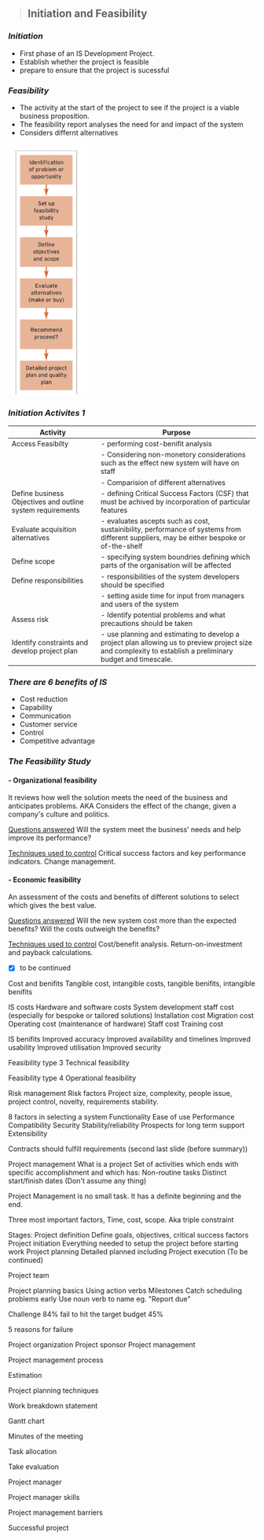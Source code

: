 
> ## **Initiation and Feasibility**

### *Initiation*
- First phase of an IS Development Project.
- Establish whether the project is feasible
- prepare to ensure that the project is sucessful

### *Feasibility*
- The activity at the start of the project to see if the project is a viable business proposition.
- The feasibility report analyses the need for and impact of the system
- Considers differnt alternatives

![Sequence of main activities](Screenshot_from_2023-10-24_12-54-28.png)

### *Initiation Activites 1*
|Activity|Purpose|
|----|----|
|Access Feasibilty|- performing cost-benifit analysis 
| |- Considering non-monetory considerations such as the effect new system will have on staff
| |- Comparision of different alternatives
|Define business Objectives and outline system requirements|- defining Critical Success Factors (CSF) that must be achived by incorporation of particular features|
|Evaluate acquisition alternatives|- evaluates ascepts such as cost, sustainibility, performance of systems from different suppliers, may be either bespoke or of-the-shelf
|Define scope|- specifying system boundries defining which parts of the organisation will be affected
|Define responsibilities|- responsibilities of the system developers should be specified
| |- setting aside time for input from managers and users of the system
|Assess risk|- Identify potential problems and what precautions should be taken
|Identify constraints and develop project plan| - use planning and estimating to develop a project plan allowing us to preview project size and complexity to establish a preliminary budget and timescale.



### *There are 6 benefits of IS*
- Cost reduction
- Capability 
- Communication
- Customer service
- Control
- Competitive advantage

### *The Feasibility Study*
#### - Organizational feasibility
It reviews how well the solution meets the need of the business and anticipates problems. AKA Considers the effect of the change, given a company's culture and politics.

<ins>Questions answered</ins>
Will the system meet the business’ needs and help
improve its performance?

<ins>Techniques used to control</ins>
Critical success factors and key performance indicators.
Change management.


#### - Economic feasibility
An assessment of the costs and benefits of different solutions to select which gives the best value.

<ins>Questions answered</ins>
Will the new system cost more than the expected benefits?
Will the costs outweigh the benefits?

<ins>Techniques used to control</ins>
Cost/benefit analysis. 
Return-on-investment and payback calculations.

- [x] to be continued


Cost and benifits 
  Tangible cost, intangible costs, tangible benifits, intangible benifits


IS costs 
  Hardware and software costs
  System development staff cost (especially for bespoke or tailored solutions)
  Installation cost
  Migration cost
  Operating cost (maintenance of hardware)
  Staff cost
  Training cost
  
IS benifits
  Improved accuracy
  Improved availability and timelines
  Improved usability
  Improved utilisation
  Improved security
  
Feasibility type 3
  Technical feasibility

Feasibility type 4
  Operational feasibility
  
Risk management
Risk factors
  Project size, complexity, people issue, project control, novelty, requirements stability.
 
 
8 factors in selecting a system
  Functionality
  Ease of use
  Performance
  Compatibility
  Security
  Stability/reliability
  Prospects for long term support
  Extensibility
 
 
Contracts should fulfill requirements (second last slide (before summary))

Project management
What is a project
  Set of activities which ends with specific accomplishment and which has:
    Non-routine tasks
    Distinct start/finish dates
    (Don't assume any thing)
  
  
Project Management is no small task. It has a definite beginning and the end.

Three most important factors,
  Time, cost, scope.
  Aka triple constraint
 
 
Stages:
  Project definition
    Define goals, objectives, critical success factors
  Project initiation
    Everything needed to setup the project before starting work
  Project planning 
    Detailed planned including 
  Project execution
  (To be continued)



Project team

Project planning basics
  Using action verbs
  Milestones
  Catch scheduling problems early
  Use noun verb to name eg. "Report due"
  
 
Challenge
  84% fail to hit the target budget
  45% 
  
  
5 reasons for failure




Project organization
  Project sponsor
  Project management
  
  

Project management process


Estimation



Project planning techniques



Work breakdown statement


Gantt chart


Minutes of the meeting


Task allocation


Take evaluation


Project manager

Project manager skills


Project management barriers


Successful project






